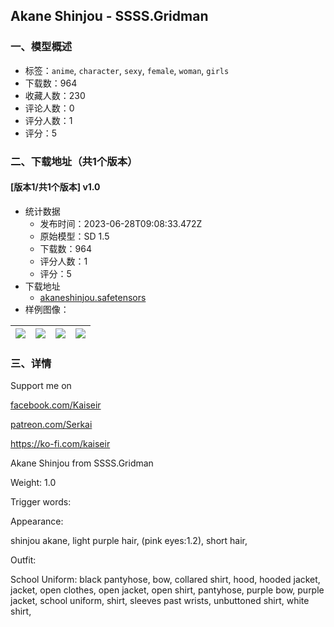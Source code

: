 ## Akane Shinjou - SSSS.Gridman
### 一、模型概述

- 标签：`anime`, `character`, `sexy`, `female`, `woman`, `girls`
- 下载数：964
- 收藏人数：230
- 评论人数：0
- 评分人数：1
- 评分：5

### 二、下载地址（共1个版本）

#### [版本1/共1个版本] v1.0

- 统计数据
  - 发布时间：2023-06-28T09:08:33.472Z
  - 原始模型：SD 1.5
  - 下载数：964
  - 评分人数：1
  - 评分：5
- 下载地址
  - [akaneshinjou.safetensors](https://civitai.com/api/download/models/105755)
- 样例图像：

| <img src="https://image.civitai.com/xG1nkqKTMzGDvpLrqFT7WA/f9ce61fe-e678-4e2f-a9ae-86086059c0c8/width=450/1319216.jpeg" /> | <img src="https://image.civitai.com/xG1nkqKTMzGDvpLrqFT7WA/4bf6c1ca-6e4a-455a-a39f-ac5d0f0968e2/width=450/1319212.jpeg" /> | <img src="https://image.civitai.com/xG1nkqKTMzGDvpLrqFT7WA/9ef779b2-e8d5-463c-88bf-d9d3ff3f985e/width=450/1319214.jpeg" /> | <img src="https://image.civitai.com/xG1nkqKTMzGDvpLrqFT7WA/0ace754a-3109-4272-9d18-a4a78a38cca7/width=450/1319215.jpeg" /> |
| ---- | ---- | ---- | ---- |


### 三、详情
<p>Support me on</p><p><a target="_blank" rel="ugc" href="http://facebook.com/Kaiseir">facebook.com/Kaiseir</a></p><p><a target="_blank" rel="ugc" href="http://patreon.com/Serkai">patreon.com/Serkai</a></p><p><a target="_blank" rel="ugc" href="https://ko-fi.com/kaiseir">https://ko-fi.com/kaiseir</a></p><p>Akane Shinjou from SSSS.Gridman</p><p>Weight: 1.0</p><p>Trigger words:</p><p>Appearance: </p><p>shinjou akane, light purple hair, (pink eyes:1.2), short hair,</p><p>Outfit: </p><p>School Uniform: black pantyhose, bow, collared shirt, hood, hooded jacket, jacket, open clothes, open jacket, open shirt, pantyhose, purple bow, purple jacket, school uniform, shirt, sleeves past wrists, unbuttoned shirt, white shirt,</p>